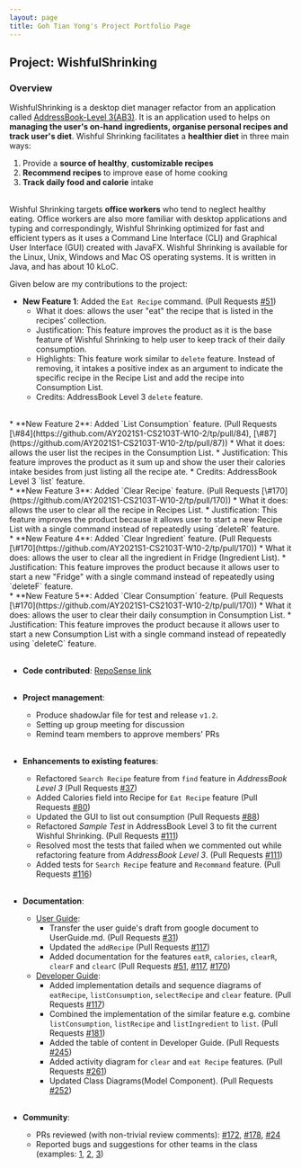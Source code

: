 ```yaml
---
layout: page
title: Goh Tian Yong's Project Portfolio Page
---
```


## Project: WishfulShrinking

### Overview
WishfulShrinking is a desktop diet manager refactor from an application called [AddressBook-Level 3(AB3)](https://github.com/nus-cs2103-AY2021S1/tp).
 It is an application used to helps on **managing the user's on-hand ingredients, organise personal recipes and track user's diet**.
 Wishful Shrinking facilitates a **healthier diet** in three main ways: 

1. Provide a **source of healthy**, **customizable recipes** 
1. **Recommend recipes** to improve ease of home cooking 
1. **Track daily food and calorie** intake<br><br>

Wishful Shrinking targets **office workers** who tend to neglect healthy eating. Office workers are also more
 familiar with desktop applications and typing and correspondingly, Wishful Shrinking optimized for fast and efficient
 typers as it uses a Command Line Interface (CLI) and Graphical User Interface (GUI) created with JavaFX.
 Wishful Shrinking is available for the Linux, Unix, Windows and Mac OS operating systems.
 It is written in Java, and has about 10 kLoC. 
 
 
Given below are my contributions to the project:


* **New Feature 1**: Added the `Eat Recipe` command. (Pull Requests [\#51](https://github.com/AY2021S1-CS2103T-W10-2/tp/pull/51))
  * What it does: allows the user "eat" the recipe that is listed in the recipes' collection.
  * Justification: This feature improves the product as it is the base feature of Wishful Shrinking to help user to keep track of their daily consumption.
  * Highlights: This feature work similar to `delete` feature. Instead of removing,
   it intakes a positive index as an argument to indicate the specific recipe in the Recipe List and add the recipe into Consumption List.
  * Credits: AddressBook Level 3 `delete` feature.
<br>
* **New Feature 2**: Added `List Consumption` feature. (Pull Requests [\#84](https://github.com/AY2021S1-CS2103T-W10-2/tp/pull/84), [\#87](https://github.com/AY2021S1-CS2103T-W10-2/tp/pull/87))
  * What it does: allows the user list the recipes in the Consumption List.
  * Justification: This feature improves the product as it sum up and show the user their calories intake besides from just listing all the recipe ate. 
  * Credits: AddressBook Level 3 `list` feature. 
<br>
* **New Feature 3**: Added `Clear Recipe` feature. (Pull Requests [\#170](https://github.com/AY2021S1-CS2103T-W10-2/tp/pull/170))
  * What it does: allows the user to clear all the recipe in Recipes List.
  * Justification: This feature improves the product because it allows user to start a new Recipe List with a single command instead of repeatedly using `deleteR` feature.
<br>
* **New Feature 4**: Added `Clear Ingredient` feature. (Pull Requests [\#170](https://github.com/AY2021S1-CS2103T-W10-2/tp/pull/170))
  * What it does: allows the user to clear all the ingredient in Fridge (Ingredient List).
  * Justification: This feature improves the product because it allows user to start a new "Fridge" with a single command instead of repeatedly using `deleteF` feature.
<br>
* **New Feature 5**: Added `Clear Consumption` feature. (Pull Requests [\#170](https://github.com/AY2021S1-CS2103T-W10-2/tp/pull/170))
  * What it does: allows the user to clear their daily consumption in Consumption List.
  * Justification: This feature improves the product because it allows user to start a new Consumption List with a single command instead of repeatedly using `deleteC` feature.
<br><br>

* **Code contributed**: [RepoSense link](https://nus-cs2103-ay2021s1.github.io/tp-dashboard/#breakdown=true&search=tianyong-goh&sort=groupTitle&sortWithin=title&since=2020-08-14&timeframe=commit&mergegroup=&groupSelect=groupByRepos&checkedFileTypes=docs~functional-code~test-code~other)
<br><br>

* **Project management**:
  * Produce shadowJar file for test and release `v1.2`.
  * Setting up group meeting for discussion
  * Remind team members to approve members' PRs
<br><br>

* **Enhancements to existing features**:
  * Refactored `Search Recipe` feature from `find` feature in *AddressBook Level 3* (Pull Requests [\#37](https://github.com/AY2021S1-CS2103T-W10-2/tp/pull/37))
  * Added Calories field into Recipe for `Eat Recipe` feature (Pull Requests [\#80](https://github.com/AY2021S1-CS2103T-W10-2/tp/pull/80))
  * Updated the GUI to list out consumption (Pull Requests [\#88](https://github.com/AY2021S1-CS2103T-W10-2/tp/pull/88))
  * Refactored *Sample Test* in AddressBook Level 3 to fit the current Wishful Shrinking. (Pull Requests [\#111](https://github.com/AY2021S1-CS2103T-W10-2/tp/pull/111))
  * Resolved most the tests that failed when we commented out while refactoring feature from *AddressBook Level 3*. (Pull Requests [\#111](https://github.com/AY2021S1-CS2103T-W10-2/tp/pull/111))
  * Added tests for `Search Recipe` feature and `Recommand` feature. (Pull Requests [\#116](https://github.com/AY2021S1-CS2103T-W10-2/tp/pull/116))
<br><br>

* **Documentation**:
  * [User Guide](https://ay2021s1-cs2103t-w10-2.github.io/tp/UserGuide.html):
    * Transfer the user guide's draft from google document to UserGuide.md. (Pull Requests [\#31](https://github.com/AY2021S1-CS2103T-W10-2/tp/pull/31))
    * Updated the `addRecipe` (Pull Requests [\#117](https://github.com/AY2021S1-CS2103T-W10-2/tp/pull/117))
    * Added documentation for the features `eatR`, `calories`, `clearR`, `clearF` and `clearC`  (Pull Requests [\#51](https://github.com/AY2021S1-CS2103T-W10-2/tp/pull/51), [\#117](https://github.com/AY2021S1-CS2103T-W10-2/tp/pull/117), [\#170](https://github.com/AY2021S1-CS2103T-W10-2/tp/pull/170))
  * [Developer Guide](https://ay2021s1-cs2103t-w10-2.github.io/tp/DeveloperGuide.html):
    * Added implementation details and sequence diagrams of `eatRecipe`, `listConsumption`,  `selectRecipe` and `clear` feature. (Pull Requests [\#117](https://github.com/AY2021S1-CS2103T-W10-2/tp/pull/117))
    * Combined the implementation of the similar feature e.g. combine `listConsumption`, `listRecipe` and `listIngredient` to `list`. (Pull Requests [\#181](https://github.com/AY2021S1-CS2103T-W10-2/tp/pull/181))
    * Added the table of content in Developer Guide. (Pull Requests [#245](https://github.com/AY2021S1-CS2103T-W10-2/tp/pull/245))
    * Added activity diagram for `clear` and `eat Recipe` features. (Pull Requests [#261](https://github.com/AY2021S1-CS2103T-W10-2/tp/pull/261))
    * Updated Class Diagrams(Model Component). (Pull Requests [#252](https://github.com/AY2021S1-CS2103T-W10-2/tp/pull/252))
<br><br>

* **Community**:
  * PRs reviewed (with non-trivial review comments): [\#172](https://github.com/AY2021S1-CS2103T-W10-2/tp/pull/172), [\#178](https://github.com/AY2021S1-CS2103T-W10-2/tp/pull/178), [\#24](https://github.com/AY2021S1-CS2103T-W10-2/tp/pull/24)
  * Reported bugs and suggestions for other teams in the class (examples: [1](https://github.com/TianYong-Goh/ped/issues/3), [2](https://github.com/TianYong-Goh/ped/issues/5), [3](https://github.com/TianYong-Goh/ped/issues/7))

